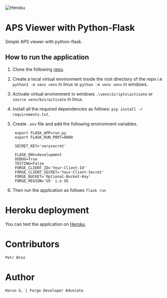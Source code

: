![Heroku](https://pyheroku-badge.herokuapp.com/?app=forge-python-flask&style=<STYLE>)

# APS Viewer with Python-Flask

Simple APS viewer with python-flask.

## How to run the application

1. Clone the following [repo](https://github.com/Arrotech/forge-Viewer-Python-Sample.git).
2. Create a local virtual environment inside the root directory of the repo i.e `python3 -m venv venv` in linux or `python -m venv venv` in windows.
3. Activate virtual environment in windows `.\venv\Scripts\activate` or `source venv/bin/activate` in linux.
4. Install all the required dependencies as follows: `pip install -r requirements.txt`.
5. Create `.env` file and add the following environment variables.

        export FLASK_APP=run.py
        export FLASK_RUN_PORT=8000

        SECRET_KEY='verysecret'

        FLASK_ENV=development
        DEBUG=True
        TESTING=False
        FORGE_CLIENT_ID='Your-Client-Id'
        FORGE_CLIENT_SECRET='Your-Client-Secret'
        FORGE_BUCKET='Optional-Bucket-Key'
        FORGE_REGION='US' i.e US

6. Then run the application as follows `flask run`

# Heroku deployment

You can test the application on [Heroku](https://forge-python-flask.herokuapp.com/).

# Contributors

    Petr Broz

# Author

    Harun G. | Forge Developer Advocate

